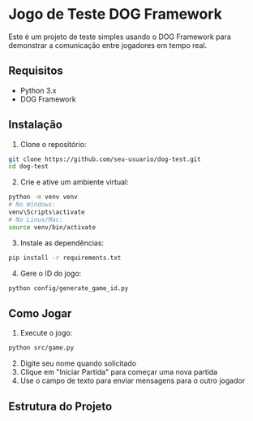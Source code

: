 # Jogo de Teste DOG Framework

Este é um projeto de teste simples usando o DOG Framework para demonstrar a comunicação entre jogadores em tempo real.

## Requisitos

- Python 3.x
- DOG Framework

## Instalação

1. Clone o repositório:
```bash
git clone https://github.com/seu-usuario/dog-test.git
cd dog-test
```

2. Crie e ative um ambiente virtual:
```bash
python -m venv venv
# No Windows:
venv\Scripts\activate
# No Linux/Mac:
source venv/bin/activate
```

3. Instale as dependências:
```bash
pip install -r requirements.txt
```

4. Gere o ID do jogo:
```bash
python config/generate_game_id.py
```

## Como Jogar

1. Execute o jogo:
```bash
python src/game.py
```

2. Digite seu nome quando solicitado
3. Clique em "Iniciar Partida" para começar uma nova partida
4. Use o campo de texto para enviar mensagens para o outro jogador

## Estrutura do Projeto 